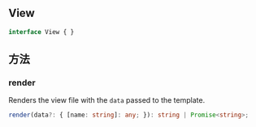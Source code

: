 <!-- title: View; order: 15 -->

## View

```ts
interface View { }
```

## 方法

### render

Renders the view file with the `data` passed to the template.

```ts
render(data?: { [name: string]: any; }): string | Promise<string>;
```
